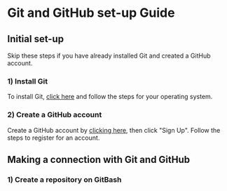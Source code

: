 # Git and GitHub set-up Guide
## Initial set-up
Skip these steps if you have already installed Git and created a GitHub account.
### 1) Install Git
To install Git, [click here](https://git-scm.com/book/en/v2/Getting-Started-Installing-Git) and follow the steps for your operating system.

### 2) Create a GitHub account
Create a GitHub account by [clicking here](https://github.com/), then click "Sign Up". Follow the steps to register for an account.

## Making a connection with Git and GitHub
### 1) Create a repository on GitBash
